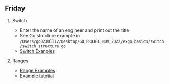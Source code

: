 ## Friday 

1. Switch 
    
	* Enter the name of an engineer and print out the title 
	* See Go structure example in `/Users/go0230ll12/Desktop/GO_PROJEC_NOV_2022/exgo_basics/switch/switch_structure.go`
	* [Switch Exanples](../switch) 

2. Ranges 
	* [Range Examples](../range) 
	* [Example tutotial](https://go.dev/tour/moretypes/16)


